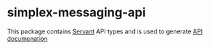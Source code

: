 # simplex-messaging-api

This package contains [Servant](https://hackage.haskell.org/package/servant-server) API types and is used to generate [API documenation](../simplex-messaging-api.md)

